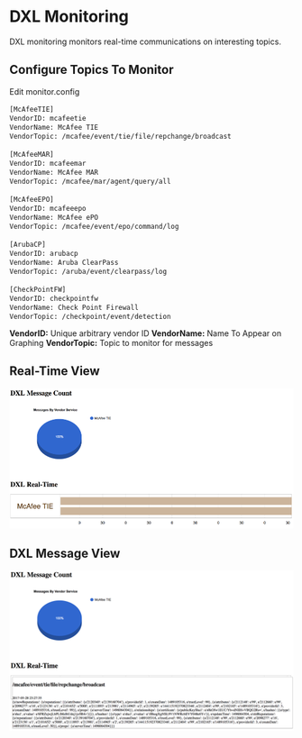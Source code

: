 # DXL Monitoring

DXL monitoring monitors real-time communications on interesting topics.

## Configure Topics To Monitor
Edit monitor.config
```
[McAfeeTIE]
VendorID: mcafeetie
VendorName: McAfee TIE
VendorTopic: /mcafee/event/tie/file/repchange/broadcast

[McAfeeMAR]
VendorID: mcafeemar
VendorName: McAfee MAR
VendorTopic: /mcafee/mar/agent/query/all

[McAfeeEPO]
VendorID: mcafeeepo
VendorName: McAfee ePO
VendorTopic: /mcafee/event/epo/command/log

[ArubaCP]
VendorID: arubacp
VendorName: Aruba ClearPass
VendorTopic: /aruba/event/clearpass/log

[CheckPointFW]
VendorID: checkpointfw
VendorName: Check Point Firewall
VendorTopic: /checkpoint/event/detection
```

**VendorID:** Unique arbitrary vendor ID
**VendorName:** Name To Appear on Graphing
**VendorTopic:** Topic to monitor for messages

## Real-Time View
![Real-Time View](images/dxl-real-time.png)

## DXL Message View
![DXL Message View](images/messages.png)